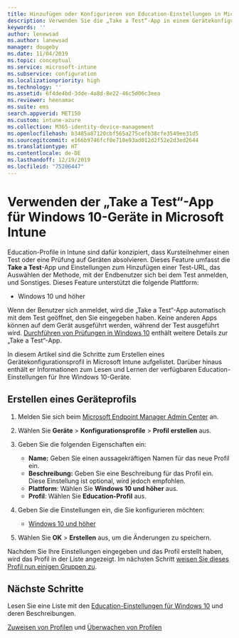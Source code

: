 ```yaml
---
title: Hinzufügen oder Konfigurieren von Education-Einstellungen in Microsoft Intune – Azure | Microsoft-Dokumentation
description: Verwenden Sie die „Take a Test“-App in einem Gerätekonfigurationsprofil für Geräte auf Windows 10 und höher in Microsoft Intune. Erstellen Sie ein Konfigurationsprofil mithilfe der Education-Einstellungen, und geben Sie eine Test-App-URL ein; wählen Sie aus, wie Benutzer sich anmelden, überwachen Sie den Bildschirm während des Tests, und lassen Sie Textvorschläge während des Tests zu, oder verhindern Sie sie.
keywords: ''
author: lenewsad
ms.author: lanewsad
manager: dougeby
ms.date: 11/04/2019
ms.topic: conceptual
ms.service: microsoft-intune
ms.subservice: configuration
ms.localizationpriority: high
ms.technology: ''
ms.assetid: 6f4de4bd-3dde-4a8d-8e22-46c5d06c3eea
ms.reviewer: heenamac
ms.suite: ems
search.appverid: MET150
ms.custom: intune-azure
ms.collection: M365-identity-device-management
ms.openlocfilehash: b3485a87120cbf565a275cefb38cfe3549ee31d5
ms.sourcegitcommit: e166b9746fcf0e710e93ad012d2f52e2d3ed2644
ms.translationtype: HT
ms.contentlocale: de-DE
ms.lasthandoff: 12/19/2019
ms.locfileid: "75206447"
---
```

# <a name="use-the-take-a-test-app-on-windows-10-devices-in-microsoft-intune"></a>Verwenden der „Take a Test“-App für Windows 10-Geräte in Microsoft Intune



Education-Profile in Intune sind dafür konzipiert, dass Kursteilnehmer einen Test oder eine Prüfung auf Geräten absolvieren. Dieses Feature umfasst die **Take a Test**-App und Einstellungen zum Hinzufügen einer Test-URL, das Auswählen der Methode, mit der Endbenutzer sich bei dem Test anmelden, und Sonstiges. Dieses Feature unterstützt die folgende Plattform:

- Windows 10 und höher

Wenn der Benutzer sich anmeldet, wird die „Take a Test“-App automatisch mit dem Test geöffnet, den Sie eingegeben haben. Keine anderen Apps können auf dem Gerät ausgeführt werden, während der Test ausgeführt wird. [Durchführen von Prüfungen in Windows 10](https://docs.microsoft.com/education/windows/take-tests-in-windows-10) enthält weitere Details zur „Take a Test“-App.

In diesem Artikel sind die Schritte zum Erstellen eines Gerätekonfigurationsprofil in Microsoft Intune aufgelistet. Darüber hinaus enthält er Informationen zum Lesen und Lernen der verfügbaren Education-Einstellungen für Ihre Windows 10-Geräte.

## <a name="create-a-device-profile"></a>Erstellen eines Geräteprofils

1. Melden Sie sich beim [Microsoft Endpoint Manager Admin Center](https://go.microsoft.com/fwlink/?linkid=2109431) an.
2. Wählen Sie **Geräte** > **Konfigurationsprofile** > **Profil erstellen** aus.
3. Geben Sie die folgenden Eigenschaften ein:

    - **Name:** Geben Sie einen aussagekräftigen Namen für das neue Profil ein.
    - **Beschreibung:** Geben Sie eine Beschreibung für das Profil ein. Diese Einstellung ist optional, wird jedoch empfohlen.
    - **Plattform**: Wählen Sie **Windows 10 und höher** aus.
    - **Profil**: Wählen Sie **Education-Profil** aus.

4. Geben Sie die Einstellungen ein, die Sie konfigurieren möchten:

    - [Windows 10 und höher](education-settings-windows.md)

5. Wählen Sie **OK** > **Erstellen** aus, um die Änderungen zu speichern.

Nachdem Sie Ihre Einstellungen eingegeben und das Profil erstellt haben, wird das Profil in der Liste angezeigt. Im nächsten Schritt [weisen Sie dieses Profil nun einigen Gruppen zu](device-profile-assign.md).

## <a name="next-steps"></a>Nächste Schritte

Lesen Sie eine Liste mit den [Education-Einstellungen für Windows 10](education-settings-windows.md) und deren Beschreibungen.

[Zuweisen von Profilen](device-profile-assign.md) und [Überwachen von Profilen](device-profile-monitor.md)
